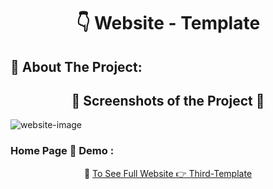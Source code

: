 <h1 align="center"> 👇 Website - Template</h1>

<h2>📄 About The Project:</h2>
<!-- <p>My Third Template Project</p> -->
<h2 align="center">📸 Screenshots of the Project 📸</h2>
<img src="https://i.imgur.com/964v2dU.jpg" alt="website-image">

<h3> Home Page 🏡 Demo :</h3>
<div align="center">🎁 <a href="https://ahmedmido77.github.io/Third-Template/" target="_blank">To See Full Website 👉 Third-Template</a></div>
